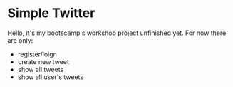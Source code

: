# Simple Twitter

Hello, it's my bootscamp's workshop project unfinished yet.
For now there are only:
* register/loign
* create new tweet
* show all tweets
* show all user's tweets

